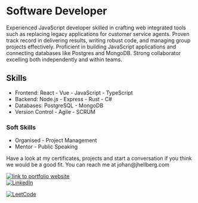 # Software Developer
Experienced JavaScript developer skilled in crafting web integrated tools such as replacing legacy applications for customer service agents. Proven track record in delivering results, writing robust code, and managing group projects effectively. Proficient in building JavaScript applications and connecting databases like Postgres and MongoDB. Strong collaborator excelling both independently and within teams.

## Skills
- Frontend: React - Vue - JavaScript - TypeScript 
- Backend: Node.js - Express - Rust - C#
- Databases: PostgreSQL - MongoDB
- Version Control - Agile - SCRUM

### Soft Skills
- Organised - Project Management
- Mentor - Public Speaking

<p>Have a look at my certificates, projects and start a conversation if you think we would be a good fit. You can reach me at johan@jhellberg.com</p>

<p> 
  <a href="https://jhellberg.com"><img alt="link to portfolio website" src="https://img.shields.io/badge/portfolio-website-brightgreen"></a><br>
  <a href="https://www.linkedin.com/in/johan-hellberg-805078167/">
  <img alt="LinkedIn" src="https://img.shields.io/badge/-Johan_Hellberg-blue?style=round-square&logo=Linkedin&logoColor=white&link=https://www.linkedin.com/in/johan-hellberg-805078167/"></a><br>
  
  <a href="https://leetcode.com/JohanCodeForFun/"><img alt="LeetCode" src="https://img.shields.io/badge/-LeetCode-FFA116?style=for-the-badge&logo=LeetCode&logoColor=black&link=https://leetcode.com/JohanCodeForFun/"></a><br>
</p>

<!--

**JohanCodeForFun/johancodeforfun** is a ✨ _special_ ✨ repository because its `README.md` (this file) appears on your GitHub profile.

Here are some ideas to get you started:

- 🔭 I’m currently working on ...
- 🌱 I’m currently learning ...
- 👯 I’m looking to collaborate on ...
- 🤔 I’m looking for help with ...
- 💬 Ask me about ...
- 📫 How to reach me: ...
- 😄 Pronouns: ...
- ⚡ Fun fact: ...
-->
